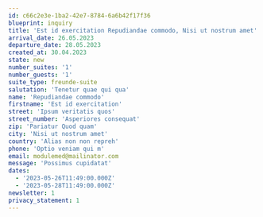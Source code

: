 ```yaml
---
id: c66c2e3e-1ba2-42e7-8784-6a6b42f17f36
blueprint: inquiry
title: 'Est id exercitation Repudiandae commodo, Nisi ut nostrum amet'
arrival_date: 26.05.2023
departure_date: 28.05.2023
created_at: 30.04.2023
state: new
number_suites: '1'
number_guests: '1'
suite_type: freunde-suite
salutation: 'Tenetur quae qui qua'
name: 'Repudiandae commodo'
firstname: 'Est id exercitation'
street: 'Ipsum veritatis quos'
street_number: 'Asperiores consequat'
zip: 'Pariatur Quod quam'
city: 'Nisi ut nostrum amet'
country: 'Alias non non repreh'
phone: 'Optio veniam qui m'
email: modulemed@mailinator.com
message: 'Possimus cupidatat'
dates:
  - '2023-05-26T11:49:00.000Z'
  - '2023-05-28T11:49:00.000Z'
newsletter: 1
privacy_statement: 1
---
```

